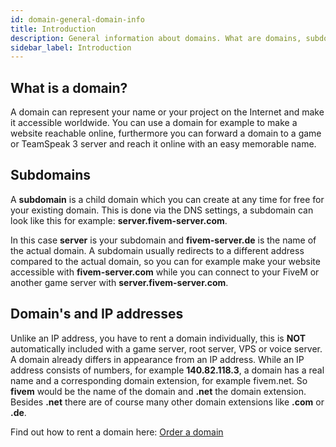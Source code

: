 ```yaml
---
id: domain-general-domain-info
title: Introduction
description: General information about domains. What are domains, subdomains or IP addresses? - ZAP-Hosting.com Documentation
sidebar_label: Introduction
---
```




## What is a domain?

A domain can represent your name or your project on the Internet and make it accessible worldwide. You can use a domain for example to make a website reachable online, furthermore you can forward a domain to a game or TeamSpeak 3 server and reach it online with an easy memorable name.



## Subdomains

A **subdomain** is a child domain which you can create at any time for free for your existing domain. This is done via the DNS settings, a subdomain can look like this for example: **server.fivem-server.com**.

In this case **server** is your subdomain and **fivem-server.de** is the name of the actual domain. A subdomain usually redirects to a different address compared to the actual domain, so you can for example make your website accessible with **fivem-server.com** while you can connect to your FiveM or another game server with **server.fivem-server.com**.




## Domain's and IP addresses

Unlike an IP address, you have to rent a domain individually, this is **NOT** automatically included with a game server, root server, VPS or voice server. A domain already differs in appearance from an IP address. While an IP address consists of numbers, for example **140.82.118.3**, a domain has a real name and a corresponding domain extension, for example fivem.net. So **fivem** would be the name of the domain and **.net** the domain extension. Besides **.net** there are of course many other domain extensions like **.com** or **.de**.

Find out how to rent a domain here: [Order a domain](domain-general-domain-info.md)
